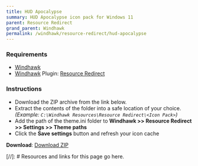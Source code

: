 ```yaml
---
title: HUD Apocalypse
summary: HUD Apocalypse icon pack for Windows 11
parent: Resource Redirect
grand_parent: Windhawk
permalink: /windhawk/resource-redirect/hud-apocalypse
---
```


### Requirements

- [Windhawk]
- [Windhawk] Plugin: [Resource Redirect]

### Instructions

 - Download the ZIP archive from the link below.
 - Extract the contents of the folder into a safe location of your choice. *(Example: `C:\Windhawk Resources\Resource Redirect\<Icon Pack>`)*
 - Add the path of the theme.ini folder to **Windhawk >> Resource Redirect >> Settings >> Theme paths**
 - Click the **Save settings** button and refresh your icon cache

**Download**: [Download ZIP]

 <!-- ////////////////////////////////////////////////////////////////////////////////////////////////////////////////////// -->
 
[//]: # Resources and links for this page go here.
  
[Windhawk]: https://windhawk.net/
[Resource Redirect]: https://windhawk.net/mods/icon-resource-redirect

[Download ZIP]: https://gitlab.com/the-back-room/windhawk/resource-redirect/hud-series/hud-apocalypse/-/archive/main/hud-apocalypse-main.zip

 <!-- ////////////////////////////////////////////////////////////////////////////////////////////////////////////////////// -->
 